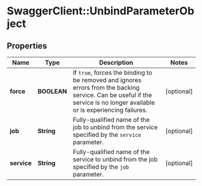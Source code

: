 # SwaggerClient::UnbindParameterObject

## Properties
Name | Type | Description | Notes
------------ | ------------- | ------------- | -------------
**force** | **BOOLEAN** | If `true`, forces the binding to be removed and ignores errors from the backing service. Can be useful if the service is no longer available or is experiencing failures. | [optional] 
**job** | **String** | Fully-qualified name of the job to unbind from the service specified by the `service` parameter. | [optional] 
**service** | **String** | Fully-qualified name of the service to unbind from the job specified by the `job` parameter. | [optional] 


